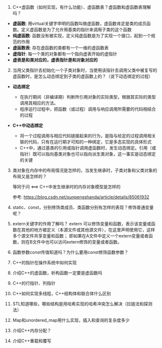 1. C++虚函数（如何实现，有什么功能）、虚函数表？虚函数和虚函数表理解吗？ 

  * **虚函数**: 用virtual关键字申明的函数叫做虚函数，虚函数肯定是类的成员函数。定义虚函数是为了允许用基类的指针来调用子类的这个函数
  * **纯虚函数**: 函数没有被实现，定义纯虚函数是为了实现一个接口，起到一个规范的作用
  * **虚函数表**: 存在虚函数的类都有一个一维的虚函数表
  * **虚指针**: 每一个类的对象都有一个指向虚表开始的虚指针
  * **虚表是和类对应的，虚表指针是和对象对应的**

  

2. 当用父类指针去初始化一个子类对象时，当使用该指针去调用父类中被复写的虚函数时，是怎么动态绑定到子类的虚函数上的？（说下动态绑定的过程） 

  * **动态绑定**

    * 在执行期间（非编译期）判断所引用对象的实际类型，根据其实际的类型调用其相应的方法。
    * 程序运行过程中，把函数（或过程）调用与响应调用所需要的代码相结合的过程

  * **C++中动态绑定**

    * 将一个过程调用与相应代码链接起来的行为，是指与给定的过程调用相关联的代码，只有在运行期才可知的一种绑定，它是多态实现的具体形式
    * C++中，通过基类的引用或指针调用虚函数时，发生动态绑定。引用（或指针）既可以指向基类对象也可以指向派生类对象，这一事实是动态绑定的关键

    

3. 类对象在内存中的布局情况是怎样的，当发生继承时，子类对象和父类对象的布局又是怎样的？

   等同于问 <==> C++中发生继承时的内存对象模型是怎样的

   参考: https://blog.csdn.net/sunpengshanda/article/details/85061932 

   

4. static、const，分别修饰类成员、类函数分别有怎样的表现？修饰普通变量呢？ 

5. extern关键字的作用了解吗？ 
        extern 可以修饰变量和函数，表示该变量或函数在其他的地方被定义（本源文件或其他源文件），在这里声明使用它，这样多个源文件共享变量和函数；
        即如果在A文件中定义一个extern变量或者函数，则在B文件中也可以访问extern修饰的变量或者函数。

   

6. 函数参数const传值知道吗？为什么要用const修饰函数参数？ 

7. C++的指针在操作系统中如何实现

8. 介绍C++的虚函数，析构函数一定要是虚函数吗

9. C++的行指针、列指针

10. C++如何实现多线程，C++结构体和联合体什么区别

11. STL知道哪些，哪些结构是用哈希实现的哈希冲突怎么解决（拉链法和探测法）

12. Map和unordered_map用什么实现，插入和查询的复杂度多少

13. 介绍C++内存分配？

14. 介绍C++重载和覆写
